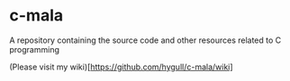# c-mala
A repository containing the source code and other resources related to C programming

(Please visit my wiki)[https://github.com/hygull/c-mala/wiki]
